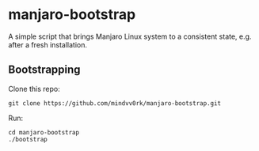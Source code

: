 # manjaro-bootstrap

A simple script that brings Manjaro Linux system to a consistent state,
e.g. after a fresh installation.

## Bootstrapping

Clone this repo:

    git clone https://github.com/mindvv0rk/manjaro-bootstrap.git

Run:

    cd manjaro-bootstrap
    ./bootstrap
